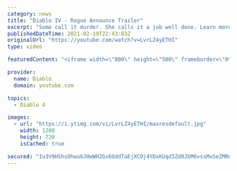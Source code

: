```yaml
---
category: news
title: "Diablo IV - Rogue Announce Trailer"
excerpt: "Some call it murder. She calls it a job well done. Learn more at Diablo4.com The Rogue is the newest addition to the Diablo IV campfire, combining range and ..."
publishedDateTime: 2021-02-19T22:43:03Z
originalUrl: "https://youtube.com/watch?v=LvrLZ4yETHI"
type: video

featuredContent: "<iframe width=\"800\" height=\"500\" frameborder=\"0\" src=\"https://www.youtube.com/embed/LvrLZ4yETHI\" allow=\"accelerometer; autoplay; encrypted-media; gyroscope; picture-in-picture\" allowfullscreen></iframe>"

provider:
  name: Diablo
  domain: youtube.com

topics:
  - Diablo 4

images:
  - url: "https://i.ytimg.com/vi/LvrLZ4yETHI/maxresdefault.jpg"
    width: 1280
    height: 720
    isCached: true

secured: "Iu3V9HShsOhwu6JHwWH2Gs6OddTaEjXCOj4YDxKUqd3Zd0JbM6vssMvSeZMRm1WKZ0qts0+05wAcOfAw87+aEy6ujiIIiN/I5n9CB6v+U5H7yXNUhvkepVCXU2DqAlUckf/VvV+I8o4c8etncgR1L2ujhH+ouOLaDUoRkbhUSCueWIPBLALcO9S6Huf8NoWJl2yBv2UNHK6bKsL87wySEytSknPR1n3gE4TuR3E4mHst+CTD1JdyJtTEtkR2/W7u4DE6RxbrVXmL9VzVlveh88IehL19GkzcJQ6u4kO1DDyWO/G2ZfsAD6uAu9cQF493j4WcRBY7lqAoG5rB/Kyb0CTL+VP9qWQnXlcUPlzFCk2PQLmI7jtmSvJskFFqaXPZ+GLIeHzS7243yQsRdjYgzBG/rc0GnZKiP3+lJISESqAOMlKh22UMqgAOhEl7YomO;vg5g4PautBXWITCZ6Ig1Bg=="
---
```



